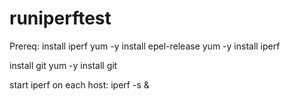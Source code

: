 # runiperftest
Prereq:
install iperf
yum -y install epel-release
yum -y install iperf

install git
yum -y install git



start iperf on each host:
iperf -s &

